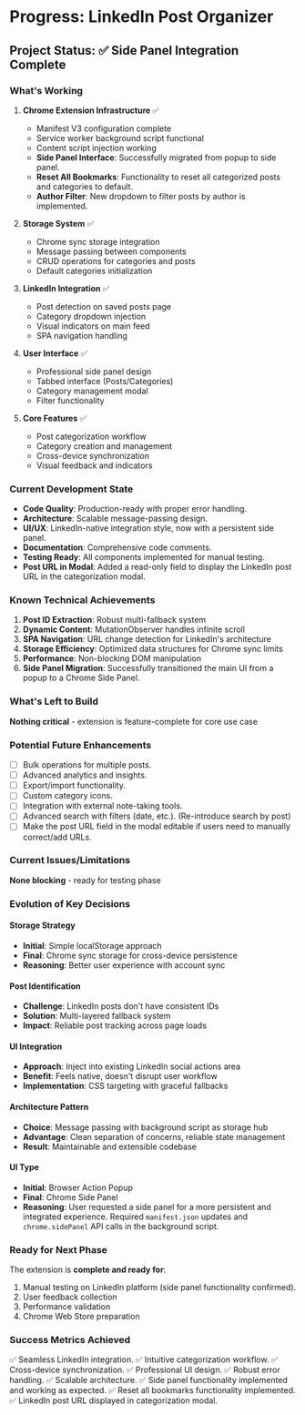 # Progress: LinkedIn Post Organizer

## Project Status: ✅ Side Panel Integration Complete

### What's Working
1. **Chrome Extension Infrastructure** ✅
   - Manifest V3 configuration complete
   - Service worker background script functional
   - Content script injection working
   - **Side Panel Interface**: Successfully migrated from popup to side panel.
   - **Reset All Bookmarks**: Functionality to reset all categorized posts and categories to default.
   - **Author Filter**: New dropdown to filter posts by author is implemented.

2. **Storage System** ✅
   - Chrome sync storage integration
   - Message passing between components
   - CRUD operations for categories and posts
   - Default categories initialization

3. **LinkedIn Integration** ✅
   - Post detection on saved posts page
   - Category dropdown injection
   - Visual indicators on main feed
   - SPA navigation handling

4. **User Interface** ✅
   - Professional side panel design
   - Tabbed interface (Posts/Categories)
   - Category management modal
   - Filter functionality

5. **Core Features** ✅
   - Post categorization workflow
   - Category creation and management  
   - Cross-device synchronization
   - Visual feedback and indicators

### Current Development State
- **Code Quality**: Production-ready with proper error handling.
- **Architecture**: Scalable message-passing design.
- **UI/UX**: LinkedIn-native integration style, now with a persistent side panel.
- **Documentation**: Comprehensive code comments.
- **Testing Ready**: All components implemented for manual testing.
- **Post URL in Modal**: Added a read-only field to display the LinkedIn post URL in the categorization modal.

### Known Technical Achievements
1. **Post ID Extraction**: Robust multi-fallback system
2. **Dynamic Content**: MutationObserver handles infinite scroll
3. **SPA Navigation**: URL change detection for LinkedIn's architecture
4. **Storage Efficiency**: Optimized data structures for Chrome sync limits
5. **Performance**: Non-blocking DOM manipulation
6. **Side Panel Migration**: Successfully transitioned the main UI from a popup to a Chrome Side Panel.

### What's Left to Build
**Nothing critical** - extension is feature-complete for core use case

### Potential Future Enhancements
- [ ] Bulk operations for multiple posts.
- [ ] Advanced analytics and insights.
- [ ] Export/import functionality.
- [ ] Custom category icons.
- [ ] Integration with external note-taking tools.
- [ ] Advanced search with filters (date, etc.). (Re-introduce search by post)
- [ ] Make the post URL field in the modal editable if users need to manually correct/add URLs.

### Current Issues/Limitations
**None blocking** - ready for testing phase

### Evolution of Key Decisions

#### Storage Strategy
- **Initial**: Simple localStorage approach
- **Final**: Chrome sync storage for cross-device persistence
- **Reasoning**: Better user experience with account sync

#### Post Identification  
- **Challenge**: LinkedIn posts don't have consistent IDs
- **Solution**: Multi-layered fallback system
- **Impact**: Reliable post tracking across page loads

#### UI Integration
- **Approach**: Inject into existing LinkedIn social actions area
- **Benefit**: Feels native, doesn't disrupt user workflow
- **Implementation**: CSS targeting with graceful fallbacks

#### Architecture Pattern
- **Choice**: Message passing with background script as storage hub
- **Advantage**: Clean separation of concerns, reliable state management
- **Result**: Maintainable and extensible codebase

#### UI Type
- **Initial**: Browser Action Popup
- **Final**: Chrome Side Panel
- **Reasoning**: User requested a side panel for a more persistent and integrated experience. Required `manifest.json` updates and `chrome.sidePanel` API calls in the background script.

### Ready for Next Phase
The extension is **complete and ready for**:
1. Manual testing on LinkedIn platform (side panel functionality confirmed).
2. User feedback collection
3. Performance validation
4. Chrome Web Store preparation

### Success Metrics Achieved
✅ Seamless LinkedIn integration.
✅ Intuitive categorization workflow.
✅ Cross-device synchronization.
✅ Professional UI design.
✅ Robust error handling.
✅ Scalable architecture.
✅ Side panel functionality implemented and working as expected.
✅ Reset all bookmarks functionality implemented.
✅ LinkedIn post URL displayed in categorization modal.
